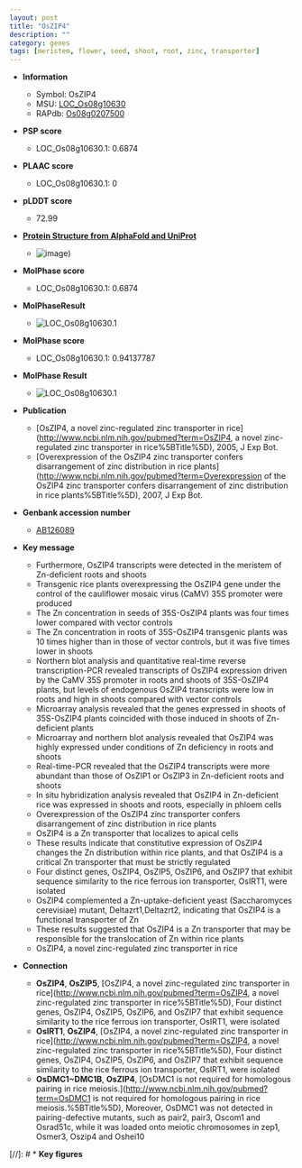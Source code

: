 ```yaml
---
layout: post
title: "OsZIP4"
description: ""
category: genes
tags: [meristem, flower, seed, shoot, root, zinc, transporter]
---
```


* **Information**  
    + Symbol: OsZIP4  
    + MSU: [LOC_Os08g10630](http://rice.plantbiology.msu.edu/cgi-bin/ORF_infopage.cgi?orf=LOC_Os08g10630)  
    + RAPdb: [Os08g0207500](http://rapdb.dna.affrc.go.jp/viewer/gbrowse_details/irgsp1?name=Os08g0207500)  

* **PSP score**  
    + LOC_Os08g10630.1: 0.6874 

* **PLAAC score**  
    + LOC_Os08g10630.1: 0 

* **pLDDT score**
    + 72.99

* **[Protein Structure from AlphaFold and UniProt](https://www.uniprot.org/uniprotkb/Q6ZJ91/entry#structure)**
    + ![image](https://ricepsp.github.io/images/Q6/AF-Q6ZJ91-F1.png))

* **MolPhase score**
    + LOC_Os08g10630.1: 0.6874

* **MolPhaseResult**
    + ![LOC_Os08g10630.1](https://ricepsp.github.io/pictures/LOC_Os08g/LOC_Os08g10630.1.png)

* **MolPhase score**
    + LOC_Os08g10630.1: 0.94137787

* **MolPhase Result**
    + ![LOC_Os08g10630.1](https://304243504.github.io/Pictures/LOC_Os08g/LOC_Os08g10630.1.png)

* **Publication**  
    + [OsZIP4, a novel zinc-regulated zinc transporter in rice](http://www.ncbi.nlm.nih.gov/pubmed?term=OsZIP4, a novel zinc-regulated zinc transporter in rice%5BTitle%5D), 2005, J Exp Bot.
    + [Overexpression of the OsZIP4 zinc transporter confers disarrangement of zinc distribution in rice plants](http://www.ncbi.nlm.nih.gov/pubmed?term=Overexpression of the OsZIP4 zinc transporter confers disarrangement of zinc distribution in rice plants%5BTitle%5D), 2007, J Exp Bot.

* **Genbank accession number**  
    + [AB126089](http://www.ncbi.nlm.nih.gov/nuccore/AB126089)

* **Key message**  
    + Furthermore, OsZIP4 transcripts were detected in the meristem of Zn-deficient roots and shoots
    + Transgenic rice plants overexpressing the OsZIP4 gene under the control of the cauliflower mosaic virus (CaMV) 35S promoter were produced
    + The Zn concentration in seeds of 35S-OsZIP4 plants was four times lower compared with vector controls
    + The Zn concentration in roots of 35S-OsZIP4 transgenic plants was 10 times higher than in those of vector controls, but it was five times lower in shoots
    + Northern blot analysis and quantitative real-time reverse transcription-PCR revealed transcripts of OsZIP4 expression driven by the CaMV 35S promoter in roots and shoots of 35S-OsZIP4 plants, but levels of endogenous OsZIP4 transcripts were low in roots and high in shoots compared with vector controls
    + Microarray analysis revealed that the genes expressed in shoots of 35S-OsZIP4 plants coincided with those induced in shoots of Zn-deficient plants
    + Microarray and northern blot analysis revealed that OsZIP4 was highly expressed under conditions of Zn deficiency in roots and shoots
    + Real-time-PCR revealed that the OsZIP4 transcripts were more abundant than those of OsZIP1 or OsZIP3 in Zn-deficient roots and shoots
    + In situ hybridization analysis revealed that OsZIP4 in Zn-deficient rice was expressed in shoots and roots, especially in phloem cells
    + Overexpression of the OsZIP4 zinc transporter confers disarrangement of zinc distribution in rice plants
    + OsZIP4 is a Zn transporter that localizes to apical cells
    + These results indicate that constitutive expression of OsZIP4 changes the Zn distribution within rice plants, and that OsZIP4 is a critical Zn transporter that must be strictly regulated
    + Four distinct genes, OsZIP4, OsZIP5, OsZIP6, and OsZIP7 that exhibit sequence similarity to the rice ferrous ion transporter, OsIRT1, were isolated
    + OsZIP4 complemented a Zn-uptake-deficient yeast (Saccharomyces cerevisiae) mutant, Deltazrt1,Deltazrt2, indicating that OsZIP4 is a functional transporter of Zn
    + These results suggested that OsZIP4 is a Zn transporter that may be responsible for the translocation of Zn within rice plants
    + OsZIP4, a novel zinc-regulated zinc transporter in rice

* **Connection**  
    + __OsZIP4__, __OsZIP5__, [OsZIP4, a novel zinc-regulated zinc transporter in rice](http://www.ncbi.nlm.nih.gov/pubmed?term=OsZIP4, a novel zinc-regulated zinc transporter in rice%5BTitle%5D), Four distinct genes, OsZIP4, OsZIP5, OsZIP6, and OsZIP7 that exhibit sequence similarity to the rice ferrous ion transporter, OsIRT1, were isolated
    + __OsIRT1__, __OsZIP4__, [OsZIP4, a novel zinc-regulated zinc transporter in rice](http://www.ncbi.nlm.nih.gov/pubmed?term=OsZIP4, a novel zinc-regulated zinc transporter in rice%5BTitle%5D), Four distinct genes, OsZIP4, OsZIP5, OsZIP6, and OsZIP7 that exhibit sequence similarity to the rice ferrous ion transporter, OsIRT1, were isolated
    + __OsDMC1~DMC1B__, __OsZIP4__, [OsDMC1 is not required for homologous pairing in rice meiosis.](http://www.ncbi.nlm.nih.gov/pubmed?term=OsDMC1 is not required for homologous pairing in rice meiosis.%5BTitle%5D), Moreover, OsDMC1 was not detected in pairing-defective mutants, such as pair2, pair3, Oscom1 and Osrad51c, while it was loaded onto meiotic chromosomes in zep1, Osmer3, Oszip4 and Oshei10

[//]: # * **Key figures**  


